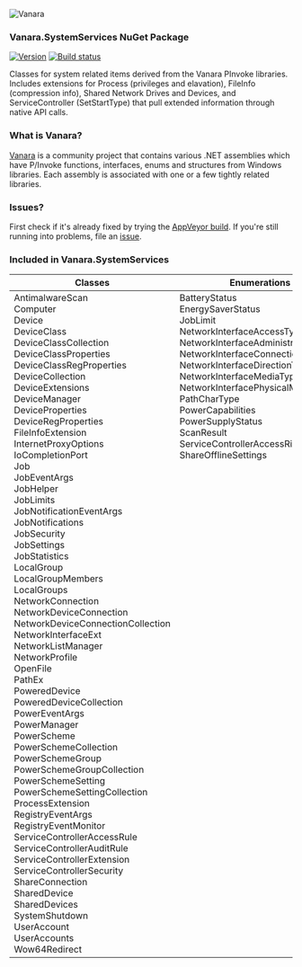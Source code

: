 ﻿![Vanara](https://github.com/dahall/Vanara/raw/master/docs/icons/VanaraHeading.png)
### Vanara.SystemServices NuGet Package
[![Version](https://img.shields.io/nuget/v/Vanara.SystemServices?label=NuGet&style=flat-square)](https://github.com/dahall/Vanara/releases)
[![Build status](https://img.shields.io/appveyor/build/dahall/vanara?label=AppVeyor%20build&style=flat-square)](https://ci.appveyor.com/project/dahall/vanara)

Classes for system related items derived from the Vanara PInvoke libraries. Includes extensions for Process (privileges and elavation), FileInfo (compression info), Shared Network Drives and Devices, and ServiceController (SetStartType) that pull extended information through native API calls.

### What is Vanara?

[Vanara](https://github.com/dahall/Vanara) is a community project that contains various .NET assemblies which have P/Invoke functions, interfaces, enums and structures from Windows libraries. Each assembly is associated with one or a few tightly related libraries.

### Issues?

First check if it's already fixed by trying the [AppVeyor build](https://ci.appveyor.com/nuget/vanara-prerelease).
If you're still running into problems, file an [issue](https://github.com/dahall/Vanara/issues).

### Included in Vanara.SystemServices

Classes | Enumerations | Interfaces
--- | --- | ---
AntimalwareScan<br>Computer<br>Device<br>DeviceClass<br>DeviceClassCollection<br>DeviceClassProperties<br>DeviceClassRegProperties<br>DeviceCollection<br>DeviceExtensions<br>DeviceManager<br>DeviceProperties<br>DeviceRegProperties<br>FileInfoExtension<br>InternetProxyOptions<br>IoCompletionPort<br>Job<br>JobEventArgs<br>JobHelper<br>JobLimits<br>JobNotificationEventArgs<br>JobNotifications<br>JobSecurity<br>JobSettings<br>JobStatistics<br>LocalGroup<br>LocalGroupMembers<br>LocalGroups<br>NetworkConnection<br>NetworkDeviceConnection<br>NetworkDeviceConnectionCollection<br>NetworkInterfaceExt<br>NetworkListManager<br>NetworkProfile<br>OpenFile<br>PathEx<br>PoweredDevice<br>PoweredDeviceCollection<br>PowerEventArgs<br>PowerManager<br>PowerScheme<br>PowerSchemeCollection<br>PowerSchemeGroup<br>PowerSchemeGroupCollection<br>PowerSchemeSetting<br>PowerSchemeSettingCollection<br>ProcessExtension<br>RegistryEventArgs<br>RegistryEventMonitor<br>ServiceControllerAccessRule<br>ServiceControllerAuditRule<br>ServiceControllerExtension<br>ServiceControllerSecurity<br>ShareConnection<br>SharedDevice<br>SharedDevices<br>SystemShutdown<br>UserAccount<br>UserAccounts<br>Wow64Redirect<br> | BatteryStatus<br>EnergySaverStatus<br>JobLimit<br>NetworkInterfaceAccessType<br>NetworkInterfaceAdministrativeStatus<br>NetworkInterfaceConnectionType<br>NetworkInterfaceDirectionType<br>NetworkInterfaceMediaType<br>NetworkInterfacePhysicalMedium<br>PathCharType<br>PowerCapabilities<br>PowerSupplyStatus<br>ScanResult<br>ServiceControllerAccessRights<br>ShareOfflineSettings<br><br><br><br><br><br><br><br><br><br><br><br><br><br><br><br><br><br><br><br><br><br><br><br><br><br><br><br><br><br><br><br><br><br><br><br><br><br><br><br><br><br><br><br><br> | IEnumerableList<br>INamedEntity<br>IPropertyProvider<br><br><br><br><br><br><br><br><br><br><br><br><br><br><br><br><br><br><br><br><br><br><br><br><br><br><br><br><br><br><br><br><br><br><br><br><br><br><br><br><br><br><br><br><br><br><br><br><br><br><br><br><br><br><br><br><br>

